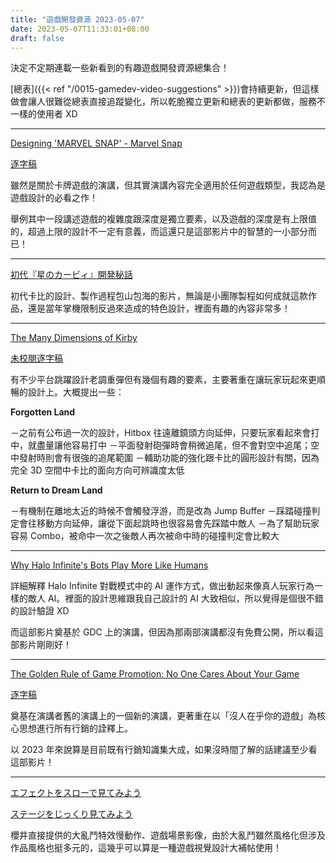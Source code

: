 ```yaml
---
title: "遊戲開發資源 2023-05-07"
date: 2023-05-07T11:33:01+08:00
draft: false
---
```


決定不定期連載一些新看到的有趣遊戲開發資源總集合！

[總表]({{< ref "/0015-gamedev-video-suggestions" >}})會持續更新，但這樣做會讓人很難從總表直接追蹤變化，所以乾脆獨立更新和總表的更新都做，服務不一樣的使用者 XD

---

[Designing 'MARVEL SNAP' - Marvel Snap](https://youtu.be/HjhsY2Zuo-c)

[逐字稿](https://blog.chosenconcept.dev/GDC-transcript/transcript.html?v=HjhsY2Zuo-c&l=en)

雖然是關於卡牌遊戲的演講，但其實演講內容完全適用於任何遊戲類型，我認為是遊戲設計的必看之作！

舉例其中一段講述遊戲的複雜度跟深度是獨立要素，以及遊戲的深度是有上限值的，超過上限的設計不一定有意義，而這還只是這部影片中的智慧的一小部分而已！

---

[初代『星のカービィ』開発秘話](https://youtu.be/PfOqBTV32_0)

初代卡比的設計、製作過程包山包海的影片，無論是小團隊製程如何成就這款作品，還是當年掌機限制反過來造成的特色設計，裡面有趣的內容非常多！

---

[The Many Dimensions of Kirby](https://youtu.be/cWdt07ncRxU)

[未校閱逐字稿](https://blog.chosenconcept.dev/GDC-transcript/transcript.html?v=cWdt07ncRxU&l=en)

有不少平台跳躍設計老調重彈但有幾個有趣的要素，主要著重在讓玩家玩起來更順暢的設計上。大概提出一些：

**Forgotten Land**

－之前有公布過一次的設計，Hitbox 往遠離鏡頭方向延伸，只要玩家看起來會打中，就盡量讓他容易打中
－平面發射砲彈時會稍微追尾，但不會對空中追尾；空中發射時則會有很強的追尾範圍
－輔助功能的強化跟卡比的圓形設計有關，因為完全 3D 空間中卡比的面向方向可辨識度太低

**Return to Dream Land**

－有機制在離地太近的時候不會觸發浮游，而是改為 Jump Buffer
－踩踏碰撞判定會往移動方向延伸，讓從下面起跳時也很容易會先踩踏中敵人
－為了幫助玩家容易 Combo，被命中一次之後敵人再次被命中時的碰撞判定會比較大

---

[Why Halo Infinite's Bots Play More Like Humans](https://youtu.be/4bOsJSRk0i8)

詳細解釋 Halo Infinite 對戰模式中的 AI 運作方式，做出動起來像真人玩家行為一樣的敵人 AI。裡面的設計思維跟我自己設計的 AI 大致相似，所以覺得是個很不錯的設計驗證 XD

而這部影片奠基於 GDC 上的演講，但因為那兩部演講都沒有免費公開，所以看這部影片剛剛好！

---

[The Golden Rule of Game Promotion: No One Cares About Your Game](https://youtu.be/-341jEXj-iI)

[逐字稿](https://blog.chosenconcept.dev/GDC-transcript/transcript.html?v=-341jEXj-iI&l=en)

奠基在演講者舊的演講上的一個新的演講，更著重在以「沒人在乎你的遊戲」為核心思想進行所有行銷的詮釋上。

以 2023 年來說算是目前既有行銷知識集大成，如果沒時間了解的話建議至少看這部影片！

---

[エフェクトをスローで見てみよう](https://youtu.be/784soS08Q6M)

[ステージをじっくり見てみよう](https://youtu.be/97S45-HQLwM)

櫻井直接提供的大亂鬥特效慢動作、遊戲場景影像，由於大亂鬥雖然風格化但涉及作品風格也挺多元的，這幾乎可以算是一種遊戲視覺設計大補帖使用！